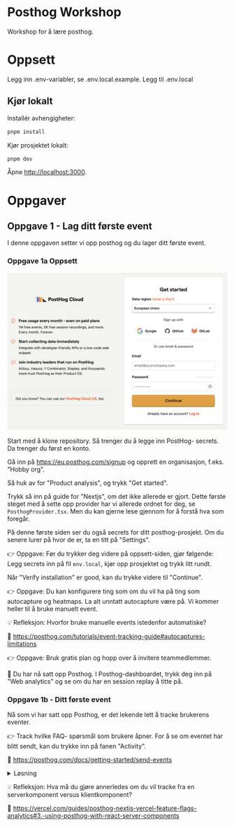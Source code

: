 # Posthog Workshop

Workshop for å lære posthog.

# Oppsett

Legg inn .env-variabler, se .env.local.example. Legg til .env.local

## Kjør lokalt

Installér avhengigheter:

```bash
pnpm install
```

Kjør prosjektet lokalt:

```bash
pnpm dev
```

Åpne [http://localhost:3000](http://localhost:3000).

# Oppgaver

## Oppgave 1 - Lag ditt første event

I denne oppgaven setter vi opp posthog og du lager ditt første event.

### Oppgave 1a Oppsett

![Screenshot workshop](./images/signup.png)

Start med å klone repository. Så trenger du å legge inn PostHog- secrets. Da trenger du først en konto.

Gå inn på https://eu.posthog.com/signup og opprett en organisasjon, f.eks. "Hobby org".

Så huk av for "Product analysis", og trykk "Get started".

Trykk så inn på guide for "Nextjs", om det ikke allerede er gjort. Dette første steget med å sette opp provider har vi allerede ordnet for deg, se `PosthogProvider.tsx`. Men du kan gjerne lese gjennom for å forstå hva som foregår.

På denne første siden ser du også secrets for ditt posthog-prosjekt. Om du senere lurer på hvor de er, ta en titt på "Settings".

👉 Oppgave: Før du trykker deg videre på oppsett-siden, gjør følgende: Legg secrets inn på fil `env.local`, kjør opp prosjektet og trykk litt rundt.

Når "Verify installation" er good, kan du trykke videre til "Continue".

👉 Oppgave: Du kan konfigurere ting som om du vil ha på ting som autocapture og heatmaps. La alt unntatt autocapture være på. Vi kommer heller til å bruke manuelt event.

💡 Refleksjon: Hvorfor bruke manuelle events istedenfor automatiske?

📖 https://posthog.com/tutorials/event-tracking-guide#autocaptures-limitations

👉 Oppgave: Bruk gratis plan og hopp over å invitere teammedlemmer.

🎉 Du har nå satt opp Posthog. I Posthog-dashboardet, trykk deg inn på "Web analytics" og se om du har en session replay å titte på.

### Oppgave 1b - Ditt første event

Nå som vi har satt opp Posthog, er det lekende lett å tracke brukerens eventer.

👉 Track hvilke FAQ- spørsmål som brukere åpner. For å se om eventet har blitt sendt, kan du trykke inn på fanen "Activity".

📖 https://posthog.com/docs/getting-started/send-events

<details>
  <summary>
    Løsning
  </summary>

Sett use-client direktivet for å sende event, og lag en funksjon:

```
'use client'
import posthog from "posthog-js";

function trackFAQEvent(section: string) {
  posthog.capture("faq_section_clicked", { section });
}
```

som du så kaller ved åpning av accordion:

```
<Accordion
  type="single"
  collapsible
  className="w-full"
  onValueChange={(value) => {
    trackFAQEvent(value);
  }}
>
```

</details>

💡 Refleksjon: Hva må du gjøre annerledes om du vil tracke fra en serverkomponent versus klientkomponent?

📖 https://vercel.com/guides/posthog-nextjs-vercel-feature-flags-analytics#3.-using-posthog-with-react-server-components
